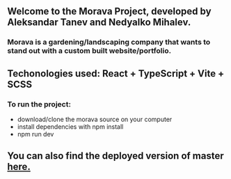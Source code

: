 ## Welcome to the Morava Project, developed by Aleksandar Tanev and Nedyalko Mihalev.

### Morava is a gardening/landscaping company that wants to stand out with a custom built website/portfolio.

## Techonologies used: React + TypeScript + Vite + SCSS

### To run the project:
- download/clone the morava source on your computer
- install dependencies with npm install
- npm run dev

## You can also find the deployed version of master [here.](https://morava-blue.vercel.app/)
